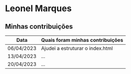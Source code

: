 # Leonel Marques


## Minhas contribuições

| Data       | Quais foram minhas contribuições |
|------------|----------------------------------|
| 06/04/2023 | Ajudei a estruturar o index.html |
| 13/04/2023 | ... |
| 20/04/2023 | ... |

